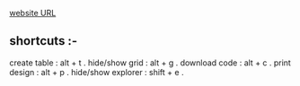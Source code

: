 [website URL](http://pranshushah.github.io/dbonline)

## shortcuts :-

create table : alt + t .
hide/show grid : alt + g .
download code : alt + c .
print design : alt + p .
hide/show explorer : shift + e .
